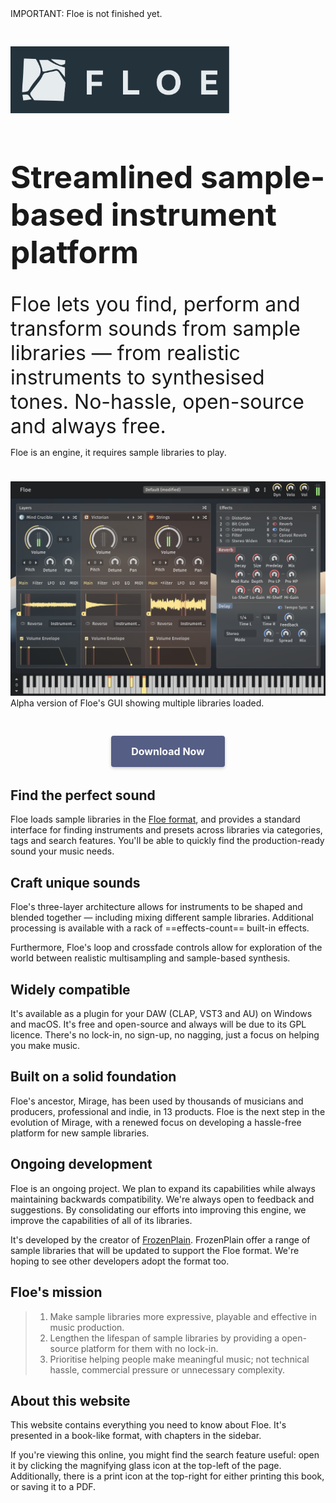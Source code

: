<!--
SPDX-FileCopyrightText: 2024 Sam Windell
SPDX-License-Identifier: GPL-3.0-or-later
-->

<div class="warning">
IMPORTANT: Floe is not finished yet.
</div>

<div style="padding-bottom: 30px;"></div>

<p align="left">
    <picture>
        <source media="(prefers-color-scheme: dark)" srcset="https://raw.githubusercontent.com/Floe-Project/Floe-Logos/HEAD/horizontal_transparent.svg">
        <source media="(prefers-color-scheme: light)" srcset="https://raw.githubusercontent.com/Floe-Project/Floe-Logos/HEAD/horizontal_transparent_dark.svg">
        <img alt="Floe" src="https://raw.githubusercontent.com/Floe-Project/Floe-Logos/HEAD/horizontal_background.svg" width="350" height="auto" style="max-width: 100%;">
    </picture>
</p>


<h1 style="font-size: 3.1rem">Streamlined sample-based instrument platform</h1>
<p style="font-size: 2rem; margin-bottom: 4px;">Floe lets you find, perform and transform sounds from sample libraries — from realistic instruments to synthesised tones. No-hassle, open-source and always free.</p>

Floe is an engine, it requires sample libraries to play.

<div style="padding-bottom: 10px;"></div>

![Floe's GUI](./images/floe-alpha-gui-full.png)
Alpha version of Floe's GUI showing multiple libraries loaded.

<p style="text-align: center; margin-top: 40px;">
<a href="installation/download-and-install-floe.html" style="
  background-color: #555e85; 
  border: none; 
  border-radius: 4px; 
  color: white; 
  padding: 15px 32px; 
  text-align: center; 
  text-decoration: none; 
  display: inline-block; 
  font-size: 16px; 
  font-weight: bold; 
  margin: 4px 2px; 
  cursor: pointer; 
  box-shadow: 0 2px 5px rgba(0,0,0,0.2); 
  transition: all 0.3s ease;">Download Now</a>
</p>

## Find the perfect sound
Floe loads sample libraries in the [Floe format](./usage/sample-libraries.md), and provides a standard interface for finding instruments and presets across libraries via categories, tags and search features. You'll be able to quickly find the production-ready sound your music needs.

## Craft unique sounds
Floe's three-layer architecture allows for instruments to be shaped and blended together — including mixing different sample libraries. Additional processing is available with a rack of ==effects-count== built-in effects.

Furthermore, Floe's loop and crossfade controls allow for exploration of the world between realistic multisampling and sample-based synthesis. 

## Widely compatible
It's available as a plugin for your DAW (CLAP, VST3 and AU) on Windows and macOS. It's free and open-source and always will be due to its GPL licence. There's no lock-in, no sign-up, no nagging, just a focus on helping you make music.

## Built on a solid foundation
Floe's ancestor, Mirage, has been used by thousands of musicians and producers, professional and indie, in 13 products. Floe is the next step in the evolution of Mirage, with a renewed focus on developing a hassle-free platform for new sample libraries.

## Ongoing development
Floe is an ongoing project. We plan to expand its capabilities while always maintaining backwards compatibility. We're always open to feedback and suggestions. By consolidating our efforts into improving this engine, we improve the capabilities of all of its libraries.

It's developed by the creator of [FrozenPlain](https://frozenplain.com). FrozenPlain offer a range of sample libraries that will be updated to support the Floe format. We're hoping to see other developers adopt the format too.

## Floe's mission
> 1. Make sample libraries more expressive, playable and effective in music production.
> 1. Lengthen the lifespan of sample libraries by providing a open-source platform for them with no lock-in.
> 1. Prioritise helping people make meaningful music; not technical hassle, commercial pressure or unnecessary complexity.

## About this website
This website contains everything you need to know about Floe. It's presented in a book-like format, with chapters in the sidebar. 

If you're viewing this online, you might find the search feature useful: open it by clicking the <i class="fa fa-search"></i> magnifying glass icon at the top-left of the page. Additionally, there is a <i class="fa fa-print"></i> print icon at the top-right for either printing this book, or saving it to a PDF.

